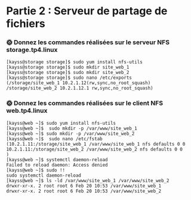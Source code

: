 # Partie 2 : Serveur de partage de fichiers

### 🌞 Donnez les commandes réalisées sur le serveur NFS storage.tp4.linux

```
[kayss@storage storage]$ sudo yum install nfs-utils
[kayss@storage storage]$ sudo mkdir site_web_1
[kayss@storage storage]$ sudo mkdir site_web_2
[kayss@storage storage]$ sudo nano /etc/exports
(/storage/site_web_1 10.2.1.12(rw,sync,no_root_squash)
/storage/site_web_2 10.2.1.12.1 rw,sync,no_root_squash)
```

### 🌞 Donnez les commandes réalisées sur le client NFS web.tp4.linux

```
[kayss@web ~]$ sudo yum install nfs-utils
[kayss@web ~]$  sudo mkdir -p /var/www/site_web_1
[kayss@web ~]$ sudo mkdir -p /var/www/site_web_2
[kayss@web ~]$  sudo nano /etc/fstab
(10.2.1.11:/storage/site_web_1 /var/www/site_web_1 nfs defaults 0 0
10.2.1.11:/storage/site_web_2 /var/www/site_web_2 nfs defaults 0 0
)
[kayss@web ~]$ systemctl daemon-reload
Failed to reload daemon: Access denied
[kayss@web ~]$ sudo !!
sudo systemctl daemon-reload
[kayss@web ~]$ ls -ld /var/www/site_web_1 /var/www/site_web_2
drwxr-xr-x. 2 root root 6 Feb 20 10:53 /var/www/site_web_1
drwxr-xr-x. 2 root root 6 Feb 20 10:53 /var/www/site_web_2
```